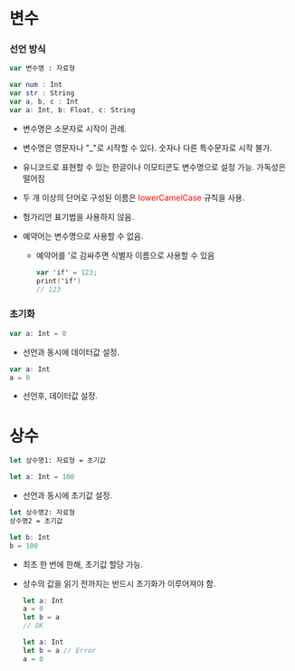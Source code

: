 # 변수



### 선언 방식

```swift
var 변수명 : 자료형
```

```swift
var num : Int
var str : String
var a, b, c : Int
var a: Int, b: Float, c: String
```

- 변수명은 소문자로 시작이 관례.

- 변수명은 영문자나 "_"로 시작할 수 있다. 숫자나 다른 특수문자로 시작 불가.

- 유니코드로 표현할 수 있는 한글이나 이모티콘도 변수명으로 설정 가능. 가독성은 떨어짐

- 두 개 이상의 단어로 구성된 이름은 <span style="color:red">lowerCamelCase</span> 규칙을 사용.

- 헝가리안 표기법을 사용하지 않음.

- 예약어는 변수명으로 사용할 수 없음.

  - 예약어를 '로 감싸주면 식별자 이름으로 사용할 수 있음

    ```swift
    var 'if' = 123;
    print('if')
    // 123
    ```

    

### 초기화

```swift
var a: Int = 0
```

- 선언과 동시에 데이터값 설정.

```swift
var a: Int
a = 0
```

- 선언후, 데이터값 설정.



# 상수



```swift
let 상수명1: 자료형 = 초기값
```

```swift
let a: Int = 100
```

- 선언과 동시에 초기값 설정.

  

```swift
let 상수명2: 자료형
상수명2 = 초기값
```

```swift
let b: Int
b = 100
```

- 최초 한 번에 한해, 초기값 할당 가능.

- 상수의 값을 읽기 전까지는 반드시 초기화가 이루어져야 함.

  ```swift
  let a: Int
  a = 0
  let b = a
  // OK
  ```

    ```swift
  let a: Int
  let b = a // Error
  a = 0
    ```

